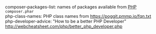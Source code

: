 composer-packages-list: names of packages available from [PHP](https://secure.php.net) `composer.phar`    
php-class-names: PHP class names from <https://poggit.pmmp.io/fqn.txt>  
php-developer-advice: "How to be a better PHP Developer" <http://webcheatsheet.com/php/better_php_developer.php>

